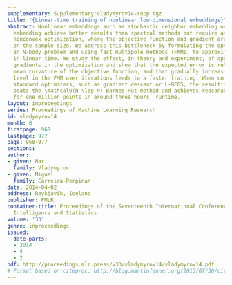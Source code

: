 ```yaml
---
supplementary: Supplementary:vladymyrov14-supp.tgz
title: "{Linear-time training of nonlinear low-dimensional embeddings}"
abstract: Nonlinear embeddings such as stochastic neighbor embedding or the elastic
  embedding achieve better results than spectral methods but require an expensive,
  nonconvex optimization, where the objective function and gradient are quadratic
  on the sample size. We address this bottleneck by formulating the optimization as
  an N-body problem and using fast multipole methods (FMMs) to approximate the gradient
  in linear time. We study the effect, in theory and experiment, of approximating
  gradients in the optimization and show that the expected error is related to the
  mean curvature of the objective function, and that gradually increasing the accuracy
  level in the FMM over iterations leads to a faster training. When combined with
  standard optimizers, such as gradient descent or L-BFGS, the resulting algorithm
  beats the \mathcalO(N \log N) Barnes-Hut method and achieves reasonable embeddings
  for one million points in around three hours’ runtime.
layout: inproceedings
series: Proceedings of Machine Learning Research
id: vladymyrov14
month: 0
firstpage: 968
lastpage: 977
page: 968-977
sections: 
author:
- given: Max
  family: Vladymyrov
- given: Miguel
  family: Carreira-Perpinan
date: 2014-04-02
address: Reykjavik, Iceland
publisher: PMLR
container-title: Proceedings of the Seventeenth International Conference on Artificial
  Intelligence and Statistics
volume: '33'
genre: inproceedings
issued:
  date-parts:
  - 2014
  - 4
  - 2
pdf: http://proceedings.mlr.press/v33/vladymyrov14/vladymyrov14.pdf
# Format based on citeproc: http://blog.martinfenner.org/2013/07/30/citeproc-yaml-for-bibliographies/
---
```

